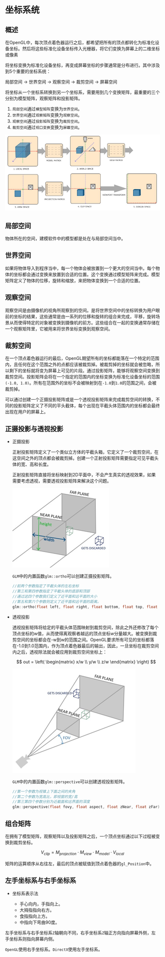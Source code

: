 # 坐标系统

## 概述

在OpenGL中，每次顶点着色器运行之后，都希望把所有的顶点都转化为标准化设备坐标。然后将这些标准化设备坐标传入光栅器，将它们变换为屏幕上的二维坐标或像素

将坐标变换为标准化设备坐标，再变成屏幕坐标的步骤通常是分布进行。其中涉及到5个重要的坐标系统：

局部空间 -> 世界空间 -> 观察空间 -> 裁剪空间 -> 屏幕空间

将坐标从一个坐标系转换到另一个坐标系，需要用到几个变换矩阵，最重要的三个分别为模型矩阵，观察矩阵和投影矩阵。

1. `局部空间`通过`模型矩阵`变换为`世界空间`。
2. `世界空间`通过`观察矩阵`变换为`观察空间`。
3. `观察空间`通过`投影矩阵`变换为`裁剪空间`。
4. `裁剪空间`通过`视口变换`变换为`屏幕空间`。

![CoordinateSystems](./../res/CoordinateSystems.jpg)

## 局部空间

物体所在的空间，建模软件中的模型都是处在与局部空间当中。

## 世界空间

如果将物体导入到程序当中，每一个物体会被放置到一个更大的空间当中。每个物体的坐标都会通过变换来放置到合适的位置。这个变换通过模型矩阵来完成。模型矩阵定义了物体的位移，旋转和缩放，来把物体变换到一个合适的位置。

## 观察空间

观察空间是由摄像机的视角所观察到的空间。是将世界空间中的坐标转换为用户眼前的坐标的结果，这些通常是由一系列的位移和旋转的组合来完成，平移，旋转场景从而使得特定的对象被变换到摄像机的前方。这些组合在一起的变换通常存储在一个观察矩阵里，它被用来将世界坐标变换到观察空间。

## 裁剪空间

在一个顶点着色器运行的最后，OpenGL期望所有的坐标都能落在一个特定的范围内，且任何在这个范围之外的点都应该被裁剪掉。被裁剪掉的坐标就会被忽略，所以剩下的坐标就将变为屏幕上可见的片段。通过投影矩阵，能够将观察空间变换到裁剪空间。投影矩阵会将在一个指定的范围内的坐标变换为标准化设备坐标的范围`(-1.0, 1.0)`。所有在范围外的坐标不会被映射到在`-1.0`到`1.0`的范围之间，会被裁剪掉。

可以通过创建一个正摄投影矩阵或是一个透视投影矩阵来完成裁剪空间的转换，不同的投影矩阵定义了不同的平头截体，每个出现在平截头体范围内的坐标都会最终出现在用户的屏幕上。

## 正摄投影与透视投影

- 正摄投影

  正射投影矩阵定义了一个类似立方体的平截头箱，它定义了一个裁剪空间，在这空间之外的顶点都会被裁剪掉。创建一个正射投影矩阵需要指定可见平截头体的宽、高和长度。

  正射投影矩阵直接将坐标映射到2D平面中，不会产生真实的透视效果，如果需要考虑透视，需要透视投影矩阵来解决这个问题。

  ![OrthographicFrustum](../res/OrthographicFrustum.jpg)

  `GLM`中的内置函数`glm::ortho`可以创建正摄投影矩阵。

  ```cpp
  //前两个参数指定了平截头体的左右坐标
  //第三和第四参数指定了平截头体的底部和顶部
  //通过这四个参数我们定义了近平面和远平面的大小
  //第五和第六个参数则定义了近平面和远平面的距离。
  glm::ortho(float left, float right, float bottom, float top, float zNear, float zFar)
  ```

- 透视投影

  透视投影矩阵将给定的平截头体范围映射到裁剪空间，除此之外还修改了每个顶点坐标的w值，从而使得离观察者越远的顶点坐标w分量越大。被变换到裁剪空间的坐标都会在-w到w的范围之间。OpenGL要求所有可见的坐标都落在-1.0到1.0范围内，作为顶点着色器最后的输出，因此，一旦坐标在裁剪空间内之后，透视除法就会被应用到裁剪空间坐标上：

  $$ out = \left( \begin{matrix}
     x/w \\
     y/w \\
     z/w
  \end{matrix} \right) $$

  ![PerspectiveFrustum](../res/PerspectiveFrustum.jpg)

  `GLM`中的内置函数`glm::perspective`可以创建透视投影矩阵。

  ```cpp
  //第一个参数为视锥上下面之间的夹角
  //第二个参数为宽高比，即视窗的宽/高
  //第三第四个参数分别为近截面和远界面的深度
  glm::perspective(float fovy, float aspect, float zNear, float zFar);
  ```

## 组合矩阵

在拥有了模型矩阵，观察矩阵以及投影矩阵之后，一个顶点坐标通过以下过程被变换到裁剪坐标。

$$ V_{clip} = M_{projection} \cdot M_{view} \cdot M_{model} \cdot V_{local} $$

矩阵的运算顺序从右往左，最后的顶点被赋值到顶点着色器的`gl_Position`中。

## 左手坐标系与右手坐标系

- 坐标系表示法

  - 手心向内，手指向上。
  - 大拇指指向右方。
  - 食指指向上方。
  - 中指向下弯曲90度。

左手坐标系与右手坐标系`Z`轴朝向不同，右手坐标系`Z`轴正方向指向屏幕外侧，左手坐标系则指向屏幕内侧。

`OpenGL`使用右手坐标系。`DirectX`使用左手坐标系。
